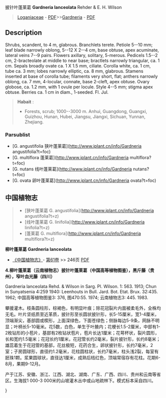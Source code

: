 披针叶蓬莱葛 **Gardneria lanceolata** Rehder & E. H. Wilson

> [Loganiaceae](http://www.iplant.cn/info/Loganiaceae?t=foc) - [PDF](http://www.iplant.cn/foc/pdf/Loganiaceae.pdf)>>[Gardneria](http://www.iplant.cn/info/Gardneria?t=foc) - [PDF](http://www.iplant.cn/foc/pdf/Gardneria.pdf)

## Description

Shrubs, scandent, to 4 m, glabrous. Branchlets terete. Petiole 5--10 mm; leaf blade narrowly oblong, 5--12 X 2--4 cm, base obtuse, apex acuminate, lateral veins 7--9 pairs. Flowers axillary, solitary, 5-merous. Pedicels 1.5--2 cm, 2-bracteolate at middle to near base; bractlets narrowly triangular, ca. 1 cm. Sepals broadly ovate ca. 1 X 1.5 mm, ciliate. Corolla white, ca. 1 cm, tube ca. 3 mm; lobes narrowly elliptic, ca. 8 mm, glabrous. Stamens inserted at base of corolla tube; filaments very short, flat; anthers narrowly oblong, ca. 7 mm, 4-locular, connate, base 2-cleft, apex obtuse. Ovary globose, ca. 1.2 mm, with 1 ovule per locule. Style 4--5 mm; stigma apex obtuse. Berries ca. 1 cm in diam., 1-seeded. Fl. Jul.


> **Habait** : 
>* Forests, scrub; 1000--3000 m. Anhui, Guangdong, Guangxi, Guizhou, Hunan, Hubei, Jiangsu, Jiangxi, Sichuan, Yunnan, Zhejiang.

### Parsublist

* [G.  angustifolia  狭叶蓬莱葛](http://www.iplant.cn/info/Gardneria angustifolia?t=foc)
* [G.  multiflora  蓬莱葛](http://www.iplant.cn/info/Gardneria multiflora?t=foc)
* [G.  nutans  线叶蓬莱葛](http://www.iplant.cn/info/Gardneria nutans?t=foc)
* [G.  ovata  卵叶蓬莱葛](http://www.iplant.cn/info/Gardneria ovata?t=foc)

## 中国植物志

> * [狭叶蓬莱葛  G.  angustifolia](http://www.iplant.cn/info/Gardneria angustifolia?t=z)
> * [线叶蓬莱葛  G.  linifolia](http://www.iplant.cn/info/Gardneria linifolia?t=z)
> * [蓬莱葛  G.  multiflora](http://www.iplant.cn/info/Gardneria multiflora?t=z)


**柳叶蓬莱葛 Gardneria lanceolata**

* [《中国植物志》](http://www.iplant.cn/frps)- [第61卷](http://www.iplant.cn/frps/vol/61) >> 246页 [PDF](http://www.iplant.cn/frps/pdf/61/246.PDF)


**4.柳叶蓬莱葛（云南植物志）披针叶蓬莱葛（中国高等植物图鉴），黑斤藤（贵州），窄叶血光藤（四川）**

Gardneria lanceolata Rehd. & Wilson in Sarg. Pl. Wilson. 1: 563. 1913; Chun in Sunyatsenia 4:259 1940: Leenhouts in Bull. Jard. Bot. Etat. Brux. 32:435. 1962; 中国高等植物图鉴3: 376, 图470:55. 1974; 云南植物志3: 445. 1983.

攀援灌木。枝条圆柱形，棕褐色，有明显叶痕；除花冠裂片内面被柔毛外，全株均无毛。叶片坚纸质至近革质，披针形至长圆状披针形，长5-15厘米，宽1-4厘米，顶端渐尖，基部圆或楔形，上面深绿色，下面苍绿色；侧脉每边5-9条，网脉不明显；叶柄长5-10毫米。花5数，白色，单生于叶腋内；花梗长1.5-2厘米，中部有1-2枚钻形的小苞片，基部有2枚钻状苞片，苞片长达1厘米；花萼杯状，裂片圆形，长和宽约1.5毫米；花冠长约1厘米，花冠管长约2毫米，裂片披针形，长约8毫米；雄蕊着生于花冠管的基部，花丝极短，花药合生，卵状披针形，长约7毫米，2室；子房圆球形，直径约1.2毫米，花柱圆柱状，长约7毫米，柱头浅2裂，每室有胚珠1颗。浆果圆球状，直径达1厘米，成熟后桔红色，顶端常宿存有花柱。花期6-8月，果期9-12月。

产于江苏、安徽、浙江、江西、湖北、湖南、广东、广西、四川、贵州和云南等省区。生海拔1 000-3 000米的山坡灌木丛中或山地疏林下。模式标本采自四川。

}